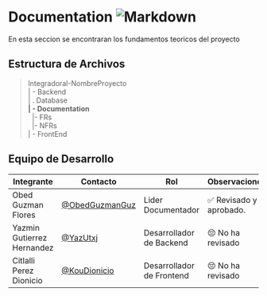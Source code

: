 # Documentation  ![Markdown](https://img.shields.io/badge/Markdown-000000?style=for-the-badge&logo=markdown&logoColor=white)


 En esta seccion se encontraran los fundamentos teoricos del proyecto
## Estructura de Archivos

>IntegradoraI-NombreProyecto<br>
>| - Backend <br>
>| . Database<br>
>**| - Documentation**<br>
>&nbsp;&nbsp;|- FRs<br>
>&nbsp;&nbsp;|- NFRs<br>
>| - FrontEnd


## Equipo de Desarrollo

|Integrante|Contacto|Rol|Observaciones|
|------------|--------|---|---|
|Obed Guzman Flores|[@ObedGuzmanGuz](https://github.com/ObedGuzmanGuz)|Lider Documentador|✅ Revisado y aprobado.|
|Yazmin Gutierrez Hernandez|[@YazUtxj](https://github.com/YazUtxj)| Desarrollador de Backend|😔 No ha revisado|
|Citlalli Perez Dionicio|[@KouDionicio](https://github.com/KouDionicio)|Desarrollador de Frontend|😔 No ha revisado|
